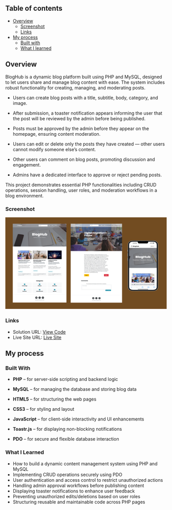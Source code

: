 ## Table of contents

- [Overview](#overview)
  - [Screenshot](#screenshot)
  - [Links](#links)
- [My process](#my-process)
  - [Built with](#built-with)
  - [What I learned](#what-i-learned)


## Overview
BlogHub is a dynamic blog platform built using PHP and MySQL, designed to let users share and manage blog content with ease. The system includes robust functionality for creating, managing, and moderating posts.

- Users can create blog posts with a title, subtitle, body, category, and image.

- After submission, a toaster notification appears informing the user that the post will be reviewed by the admin before being published.

- Posts must be approved by the admin before they appear on the homepage, ensuring content moderation.

- Users can edit or delete only the posts they have created — other users cannot modify someone else’s content.

- Other users can comment on blog posts, promoting discussion and engagement.

- Admins have a dedicated interface to approve or reject pending posts.

This project demonstrates essential PHP functionalities including CRUD operations, session handling, user roles, and moderation workflows in a blog environment.

### Screenshot

![](./bloghub.png)

### Links

- Solution URL: [View Code](https://github.com/Ramelzkie96/bloghub.git)
- Live Site URL: [Live Site](https://bloghub-website.infinityfreeapp.com/index.php)

## My process

### Built With
- **PHP** – for server-side scripting and backend logic

- **MySQL** – for managing the database and storing blog data

- **HTML5** – for structuring the web pages

- **CSS3** – for styling and layout

- **JavaScript** – for client-side interactivity and UI enhancements

- **Toastr.js** – for displaying non-blocking notifications

- **PDO** – for secure and flexible database interaction




### What I Learned

- How to build a dynamic content management system using PHP and MySQL
- Implementing CRUD operations securely using PDO
- User authentication and access control to restrict unauthorized actions
- Handling admin approval workflows before publishing content
- Displaying toaster notifications to enhance user feedback
- Preventing unauthorized edits/deletions based on user roles
- Structuring reusable and maintainable code across PHP pages
